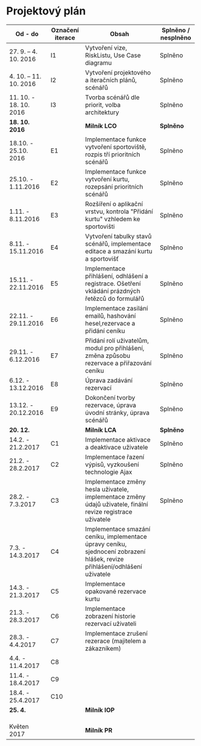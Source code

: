 <h1>Projektový plán</h1>

|Od - do|	Označení iterace	|Obsah	|Splněno / nesplněno|
|---|---|---|---|
|27. 9. – 4. 10. 2016|	I1	|Vytvoření vize, RiskListu, Use Case diagramu|Splněno
|4. 10. – 11. 10. 2016|	I2	|Vytvoření projektového a iteračních plánů, scénářů|Splněno
|11. 10. - 18. 10. 2016|I3|Tvorba scénářů dle priorit, volba architektury|Splněno			
<b>18. 10. 2016</b>| |<b>Milník LCO</b>|	<b>Splněno</b>
|18.10. - 25.10. 2016|E1|Implementace funkce vytvoření sportoviště, rozpis tří prioritních scénářů|Splněno
|25.10. - 1.11.2016|E2|Implementace funkce vytvoření kurtu, rozepsání prioritních scénářů|Splněno
|1.11. - 8.11.2016|E3|Rozšíření o aplikační vrstvu, kontrola "Přidání kurtu" vzhledem ke sportovišti|Splněno
|8.11. - 15.11.2016|E4|Vytvoření tabulky stavů scénářů, implementace editace a smazání kurtu a sportovišť|Splněno
|15.11. - 22.11.2016|E5|Implementace přihlášení, odhlášení a registrace. Ošetření vkládání prázdných řetězců do formulářů|Splněno
|22.11. - 29.11.2016|E6|Implementace zasilání emailů, hashování hesel,rezervace a přidání ceníku|Splněno
|29.11. - 6.12.2016|E7|Přidání rolí uživatelům, modul pro přihlášení, změna způsobu rezervace a přiřazování ceníku|Splněno
|6.12. - 13.12.2016|E8|Úprava zadávání rezervací|Splněno
|13.12. - 20.12.2016|E9|Dokončení tvorby rezervace, úprava úvodní stránky, úprava scénářů|Splněno
<b>20. 12.</b>| |<b>Milník LCA</b>|<b>Splněno</b>
|14.2. - 21.2.2017|C1|Implementace aktivace a deaktivace uživatele|Splněno
|21.2. - 28.2.2017|C2|Implementace řazení výpisů, vyzkoušení technologie Ajax|Splněno
|28.2. - 7.3.2017|C3|Implementace změny hesla uživatele, implementace změny údajů uživatele, finální revize registrace uživatele|Splněno
|7.3. - 14.3.2017|C4|Implementace smazání ceníku, implementace úpravy ceníku, sjednocení zobrazení hlášek, revize přihlášení/odhlášení uživatele|
|14.3. - 21.3.2017|C5|Implementace opakované rezervace kurtu|
|21.3. - 28.3.2017|C6|Implementace zobrazení historie rezervací uživateli|
|28.3. - 4.4.2017|C7|Implementace zrušení rezerace (majitelem a zákazníkem)|
|4.4. - 11.4.2017|C8||
|11.4. - 18.4.2017|C9||
|18.4. - 25.4.2017|C10||
<b>25. 4.</b>||		<b>Milník IOP</b>|	<b></b>
| | | |
| | | |
| | | |
|Květen 2017| |<b>Milník PR</b>|	
			
			
			
			
			
			
			
			
			
			
			
			
			
			
			
			
			
			
			
			
			
			
			
			
			
			
			

